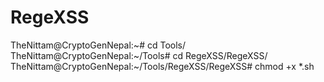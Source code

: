 # RegeXSS

TheNittam@CryptoGenNepal:~\# cd Tools/
TheNittam@CryptoGenNepal:~/Tools# cd RegeXSS/RegeXSS/
TheNittam@CryptoGenNepal:~/Tools/RegeXSS/RegeXSS# chmod +x *.sh
